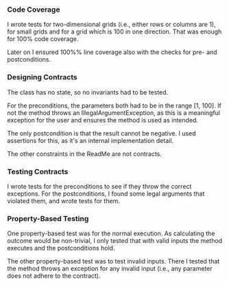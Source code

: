 ### Code Coverage

I wrote tests for two-dimensional grids (i.e., either rows or columns are 1),
for small grids and for a grid which is 100 in one direction.
That was enough for 100% code coverage.

Later on I ensured 100%% line coverage also with the checks for  pre- and postconditions.

### Designing Contracts

The class has no state, so no invariants had to be tested.

For the preconditions, the parameters both had to be in the range [1, 100].
If not the method throws an IllegalArgumentException,
as this is a meaningful exception for the user and ensures the method is used as intended.

The only postcondition is that the result cannot be negative.
I used assertions for this, as it's an internal implementation detail.

The other constraints in the ReadMe are not contracts.

### Testing Contracts

I wrote tests for the preconditions to see if they throw the correct exceptions.
For the postconditions, I found some legal arguments that violated them,
and wrote tests for them.

### Property-Based Testing

One property-based test was for the normal execution.
As calculating the outcome would be non-trivial,
I only tested that with valid inputs the method executes and the postconditions hold.

The other property-based test was to test invalid inputs.
There I tested that the method throws an exception for any invalid input
(i.e., any parameter does not adhere to the contract).